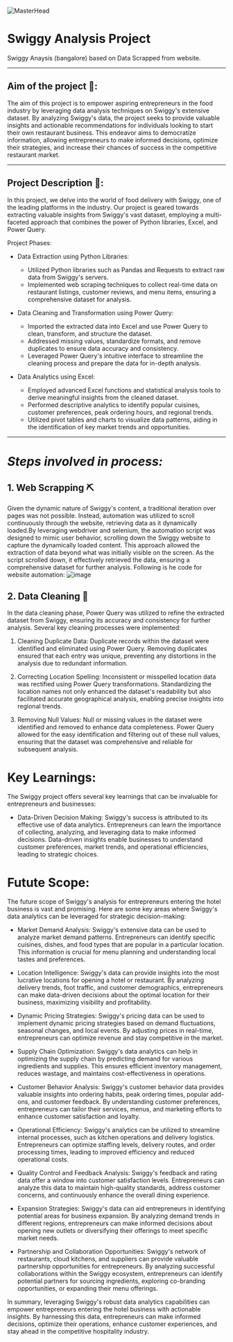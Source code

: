 ![MasterHead]([https://cdn.dribbble.com/users/1197989/screenshots/5585685/media/139eef797b4034c31cd8189a717c2022.gif])

# Swiggy Analysis Project
Swiggy Anaysis (bangalore) based on Data Scrapped from website.

---

## Aim of the project 🎯:

The aim of this project is to empower aspiring entrepreneurs in the food industry by leveraging data analysis techniques on Swiggy's extensive dataset. By analyzing Swiggy's data, the project seeks to provide valuable insights and actionable recommendations for individuals looking to start their own restaurant business. This endeavor aims to democratize information, allowing entrepreneurs to make informed decisions, optimize their strategies, and increase their chances of success in the competitive restaurant market.

---

## Project Description 📃:
In this project, we delve into the world of food delivery with Swiggy, one of the leading platforms in the industry. Our project is geared towards extracting valuable insights from Swiggy's vast dataset, employing a multi-faceted approach that combines the power of Python libraries, Excel, and Power Query.

Project Phases:

- Data Extraction using Python Libraries:
  - Utilized Python libraries such as Pandas and Requests to extract raw data from Swiggy's servers.
  - Implemented web scraping techniques to collect real-time data on restaurant listings, customer reviews, and menu items, ensuring a comprehensive dataset for analysis.

- Data Cleaning and Transformation using Power Query:
  - Imported the extracted data into Excel and use Power Query to clean, transform, and structure the dataset.
  - Addressed missing values, standardize formats, and remove duplicates to ensure data accuracy and consistency.
  - Leveraged Power Query's intuitive interface to streamline the cleaning process and prepare the data for in-depth analysis.

- Data Analytics using Excel:
  - Employed advanced Excel functions and statistical analysis tools to derive meaningful insights from the cleaned dataset.
  - Performed descriptive analytics to identify popular cuisines, customer preferences, peak ordering hours, and regional trends.
  - Utilized pivot tables and charts to visualize data patterns, aiding in the identification of key market trends and opportunities.

---

# _Steps involved in process:_

## 1. Web Scrapping ⛏️
Given the dynamic nature of Swiggy's content, a traditional iteration over pages was not possible. Instead, automation was utilized to scroll continuously through the website, retrieving data as it dynamically loaded.By leveraging webdriver and selenium, the automation script was designed to mimic user behavior, scrolling down the Swiggy website to capture the dynamically loaded content. This approach allowed the extraction of data beyond what was initially visible on the screen. As the script scrolled down, it effectively retrieved the data, ensuring a comprehensive dataset for further analysis. Following is he code for website automation:
![image](https://github.com/Prakash-Khatri/Swiggy_Analysis/assets/133597202/e3f73b58-9e4b-4400-9de5-a5a70ac8b59c)

## 2. Data Cleaning 🧹

In the data cleaning phase, Power Query was utilized to refine the extracted dataset from Swiggy, ensuring its accuracy and consistency for further analysis. Several key cleaning processes were implemented:

1. Cleaning Duplicate Data:
    Duplicate records within the dataset were identified and eliminated using Power Query. Removing duplicates ensured that each entry was unique, preventing any distortions in the analysis due to redundant information.

2. Correcting Location Spelling:
    Inconsistent or misspelled location data was rectified using Power Query transformations. Standardizing the location names not only enhanced the dataset's readability but also facilitated accurate geographical analysis, enabling precise insights into regional trends.

3. Removing Null Values:
    Null or missing values in the dataset were identified and removed to enhance data completeness. Power Query allowed for the easy identification and filtering out of these null values, ensuring that the dataset was comprehensive and reliable for subsequent analysis.

# Key Learnings:
The Swiggy project offers several key learnings that can be invaluable for entrepreneurs and businesses:
  - Data-Driven Decision Making: Swiggy's success is attributed to its effective use of data analytics. Entrepreneurs can learn the importance of collecting, analyzing, and leveraging data to make informed decisions. Data-driven insights enable businesses to understand customer preferences, market trends, and operational efficiencies, leading to strategic choices.


# Futute Scope:
The future scope of Swiggy's analysis for entrepreneurs entering the hotel business is vast and promising. Here are some key areas where Swiggy's data analytics can be leveraged for strategic decision-making:

  - Market Demand Analysis: Swiggy's extensive data can be used to analyze market demand patterns. Entrepreneurs can identify specific cuisines, dishes, and food types that are popular in a particular location. This information is crucial for menu planning and understanding local tastes and preferences.

  - Location Intelligence: Swiggy's data can provide insights into the most lucrative locations for opening a hotel or restaurant. By analyzing delivery trends, foot traffic, and customer demographics, entrepreneurs can make data-driven decisions about the optimal location for their business, maximizing visibility and profitability.

  - Dynamic Pricing Strategies: Swiggy's pricing data can be used to implement dynamic pricing strategies based on demand fluctuations, seasonal changes, and local events. By adjusting prices in real-time, entrepreneurs can optimize revenue and stay competitive in the market.

  - Supply Chain Optimization: Swiggy's data analytics can help in optimizing the supply chain by predicting demand for various ingredients and supplies. This ensures efficient inventory management, reduces wastage, and maintains cost-effectiveness in operations.

  - Customer Behavior Analysis: Swiggy's customer behavior data provides valuable insights into ordering habits, peak ordering times, popular add-ons, and customer feedback. By understanding customer preferences, entrepreneurs can tailor their services, menus, and marketing efforts to enhance customer satisfaction and loyalty.

  - Operational Efficiency: Swiggy's analytics can be utilized to streamline internal processes, such as kitchen operations and delivery logistics. Entrepreneurs can optimize staffing levels, delivery routes, and order processing times, leading to improved efficiency and reduced operational costs.

  - Quality Control and Feedback Analysis: Swiggy's feedback and rating data offer a window into customer satisfaction levels. Entrepreneurs can analyze this data to maintain high-quality standards, address customer concerns, and continuously enhance the overall dining experience.

  - Expansion Strategies: Swiggy's data can aid entrepreneurs in identifying potential areas for business expansion. By analyzing demand trends in different regions, entrepreneurs can make informed decisions about opening new outlets or diversifying their offerings to meet specific market needs.

  - Partnership and Collaboration Opportunities: Swiggy's network of restaurants, cloud kitchens, and suppliers can provide valuable partnership opportunities for entrepreneurs. By analyzing successful collaborations within the Swiggy ecosystem, entrepreneurs can identify potential partners for sourcing ingredients, exploring co-branding opportunities, or expanding their menu offerings.

In summary, leveraging Swiggy's robust data analytics capabilities can empower entrepreneurs entering the hotel business with actionable insights. By harnessing this data, entrepreneurs can make informed decisions, optimize their operations, enhance customer experiences, and stay ahead in the competitive hospitality industry.
